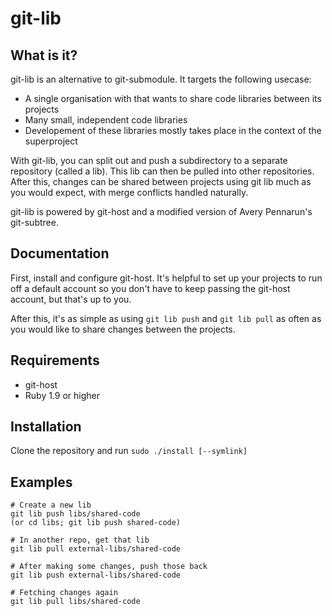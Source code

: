 git-lib
=======

What is it?
-----------

git-lib is an alternative to git-submodule. It targets the following usecase:

* A single organisation with that wants to share code libraries between its projects
* Many small, independent code libraries
* Developement of these libraries mostly takes place in the context of the superproject

With git-lib, you can split out and push a subdirectory to a separate repository (called a lib). This lib can then be pulled into other repositories. After this, changes can be shared between projects using git lib much as you would expect, with merge conflicts handled naturally.

git-lib is powered by git-host and a modified version of Avery Pennarun's git-subtree.

Documentation
-------------

First, install and configure git-host. It's helpful to set up your projects to run off a default account so you don't have to keep passing the git-host account, but that's up to you.

After this, it's as simple as using `git lib push` and `git lib pull` as often as you would like to share changes between the projects.

Requirements
------------

* git-host
* Ruby 1.9 or higher

Installation
------------

Clone the repository and run `sudo ./install [--symlink]`

Examples
--------

	# Create a new lib
	git lib push libs/shared-code
	(or cd libs; git lib push shared-code)

	# In another repo, get that lib
	git lib pull external-libs/shared-code

	# After making some changes, push those back
	git lib push external-libs/shared-code

	# Fetching changes again
	git lib pull libs/shared-code